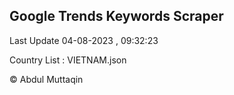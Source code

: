 

## Google Trends Keywords Scraper 
 
Last Update 04-08-2023 , 09:32:23

Country List :
VIETNAM.json



© Abdul Muttaqin 
